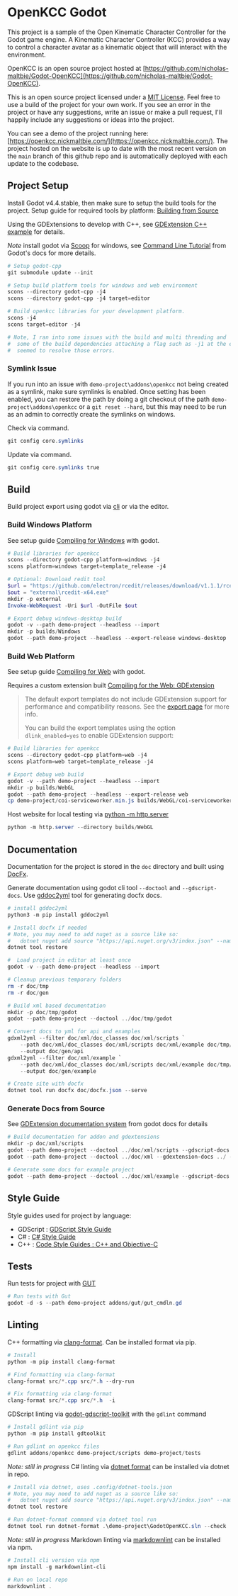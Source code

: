 # OpenKCC Godot

This project is a sample of the Open Kinematic Character Controller for the
Godot game engine. A Kinematic Character Controller (KCC) provides a
way to control a character avatar as a kinematic object that will
interact with the environment.

OpenKCC is an open source project hosted at
[https://github.com/nicholas-maltbie/Godot-OpenKCC](https://github.com/nicholas-maltbie/Godot-OpenKCC).

This is an open source project licensed under a [MIT License](./License.txt).
Feel free to use a build of the project for your own work. If you see an
error in the project or have any suggestions, write an issue or make a pull
request, I'll happily include any suggestions or ideas into the project.

You can see a demo of the project running here: [https://openkcc.nickmaltbie.com/](https://openkcc.nickmaltbie.com/).
The project hosted on the website is up to date with the most recent version on
the `main` branch of this github repo and is automatically
deployed with each update to the codebase.

## Project Setup

Install Godot v4.4.stable, then make sure to setup the build tools for the project.
Setup guide for required tools by platform: [Building from Source](https://docs.godotengine.org/en/stable/contributing/development/compiling/index.html)

Using the GDExtensions to develop with C++, see [GDExtension C++ example](https://docs.godotengine.org/en/stable/tutorials/scripting/gdextension/gdextension_cpp_example.html)
for details.

_Note_ install godot via [Scoop](https://scoop.sh/) for windows, see
[Command Line Tutorial](https://docs.godotengine.org/en/stable/tutorials/editor/command_line_tutorial.html#path)
from Godot's docs for more details.

```PowerShell
# Setup godot-cpp
git submodule update --init

# Setup build platform tools for windows and web environment
scons --directory godot-cpp -j4
scons --directory godot-cpp -j4 target=editor

# Build openkcc libraries for your development platform.
scons -j4
scons target=editor -j4

# Note, I ran into some issues with the build and multi threading and
#  some of the build dependencies attaching a flag such as -j1 at the end
#  seemed to resolve those errors.
```

### Symlink Issue

If you run into an issue with `demo-project\addons\openkcc` not being created as
a symlink, make sure symlinks is enabled. Once setting has been enabled, you
can restore the path by doing a git checkout of the path
`demo-project\addons\openkcc` or a `git reset --hard`,
but this may need to be run as an admin to correctly create the symlinks on windows.

Check via command.

```PowerShell
git config core.symlinks
```

Update via command.

```PowerShell
git config core.symlinks true
```

## Build

Build project export using godot via [cli](https://docs.godotengine.org/en/stable/tutorials/editor/command_line_tutorial.html)
or via the editor.

### Build Windows Platform

See setup guide [Compiling for Windows](https://docs.godotengine.org/en/stable/contributing/development/compiling/compiling_for_windows.html)
with godot.

```PowerShell
# Build libraries for openkcc
scons --directory godot-cpp platform=windows -j4
scons platform=windows target=template_release -j4

# Optional: Download redit tool
$url = "https://github.com/electron/rcedit/releases/download/v1.1.1/rcedit-x64.exe"
$out = "external\rcedit-x64.exe"
mkdir -p external
Invoke-WebRequest -Uri $url -OutFile $out

# Export debug windows-desktop build
godot -v --path demo-project --headless --import
mkdir -p builds/Windows
godot --path demo-project --headless --export-release windows-desktop
```

### Build Web Platform

See setup guide [Compiling for Web](https://docs.godotengine.org/en/stable/contributing/development/compiling/compiling_for_web.html)
with godot.

Requires a custom extension built [Compiling for the Web: GDExtension](https://docs.godotengine.org/en/stable/contributing/development/compiling/compiling_for_web.html#gdextension)

> The default export templates do not include GDExtension support for
> performance and compatibility reasons. See the [export page](https://docs.godotengine.org/en/stable/tutorials/export/exporting_for_web.html#export-options)
> for more info.
>
> You can build the export templates using the option `dlink_enabled=yes` to
> enable GDExtension support:

```PowerShell
# Build libraries for openkcc
scons --directory godot-cpp platform=web -j4
scons platform=web target=template_release -j4

# Export debug web build
godot -v --path demo-project --headless --import
mkdir -p builds/WebGL
godot --path demo-project --headless --export-release web
cp demo-project/coi-serviceworker.min.js builds/WebGL/coi-serviceworker.min.js
```

Host website for local testing via [python -m http.server](https://docs.python.org/3/library/http.server.html)

```PowerShell
python -m http.server --directory builds/WebGL
```

## Documentation

Documentation for the project is stored in the `doc` directory
and built using [DocFx](https://github.com/dotnet/docfx).

Generate documentation using godot cli tool `--doctool` and `--gdscript-docs`.
Use [gddoc2yml](https://github.com/nicholas-maltbie/gddoc2yml) tool for
generating docfx docs.

```PowerShell
# install gddoc2yml
python3 -m pip install gddoc2yml

# Install docfx if needed
# Note, you may need to add nuget as a source like so:
#   dotnet nuget add source "https://api.nuget.org/v3/index.json" --name "nuget.org"   
dotnet tool restore

#  Load project in editor at least once
godot -v --path demo-project --headless --import

# Cleanup previous temporary folders
rm -r doc/tmp
rm -r doc/gen

# Build xml based documentation
mkdir -p doc/tmp/godot
godot --path demo-project --doctool ../doc/tmp/godot

# Convert docs to yml for api and examples
gdxml2yml --filter doc/xml/doc_classes doc/xml/scripts `
    --path doc/xml/doc_classes doc/xml/scripts doc/xml/example doc/tmp/godot `
    --output doc/gen/api
gdxml2yml --filter doc/xml/example `
    --path doc/xml/doc_classes doc/xml/scripts doc/xml/example doc/tmp/godot `
    --output doc/gen/example

# Create site with docfx
dotnet tool run docfx doc/docfx.json --serve
```

### Generate Docs from Source

See [GDExtension documentation system](https://docs.godotengine.org/en/stable/tutorials/scripting/gdextension/gdextension_docs_system.html)
from godot docs for details

```PowerShell
# Build documentation for addon and gdextensions
mkdir -p doc/xml/scripts
godot --path demo-project --doctool ../doc/xml/scripts --gdscript-docs res://addons/openkcc/examples --quit
godot --path demo-project --doctool ../doc/xml --gdextension-docs ../ --quit

# Generate some docs for example project
godot --path demo-project --doctool ../doc/xml/example --gdscript-docs res://scripts --quit
```

## Style Guide

Style guides used for project by language:

* GDScript : [GDScript Style Guide](https://docs.godotengine.org/en/stable/tutorials/scripting/gdscript/gdscript_styleguide.html)
* C# : [C# Style Guide](https://docs.godotengine.org/en/stable/tutorials/scripting/c_sharp/c_sharp_style_guide.html)
* C++ : [Code Style Guides : C++ and Objective-C](https://docs.godotengine.org/en/stable/contributing/development/code_style_guidelines.html#c-and-objective-c)

## Tests

Run tests for project with [GUT](https://github.com/bitwes/Gut)

```PowerShell
# Run tests with Gut
godot -d -s --path demo-project addons/gut/gut_cmdln.gd
```

## Linting

C++ formatting via [clang-format](https://clang.llvm.org/docs/ClangFormat.html).
Can be installed format via pip.

```PowerShell
# Install
python -m pip install clang-format

# Find formatting via clang-format
clang-format src/*.cpp src/*.h --dry-run

# Fix formatting via clang-format
clang-format src/*.cpp src/*.h  -i
```

GDScript linting via [godot-gdscript-toolkit](https://github.com/Scony/godot-gdscript-toolkit)
with the `gdlint` command

```PowerShell
# Install gdlint via pip
python -m pip install gdtoolkit

# Run gdlint on openkcc files
gdlint addons/openkcc demo-project/scripts demo-project/tests
```

_Note: still in progress_ C# linting via [dotnet format](https://github.com/dotnet/format)
can be installed via dotnet in repo.

```PowerShell
# Install via dotnet, uses .config/dotnet-tools.json
# Note, you may need to add nuget as a source like so:
#   dotnet nuget add source "https://api.nuget.org/v3/index.json" --name "nuget.org"    
dotnet tool restore

# Run dotnet-format command via dotnet tool run
dotnet tool run dotnet-format .\demo-project\GodotOpenKCC.sln --check
```

_Note: still in progress_ Markdown linting via [markdownlint](https://github.com/DavidAnson/markdownlint)
can be installed via npm.

```PowerShell
# Install cli version via npm
npm install -g markdownlint-cli

# Run on local repo
markdownlint .
```
